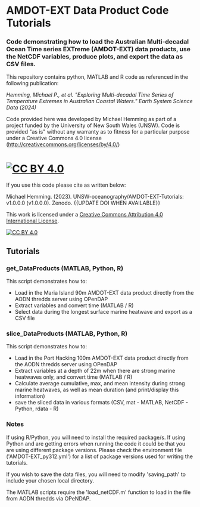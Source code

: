 # AMDOT-EXT Data Product Code Tutorials
### Code demonstrating how to load the Australian Multi-decadal Ocean Time series EXTreme (AMDOT-EXT) data products, use the NetCDF variables, produce plots, and export the data as CSV files.

This repository contains python, MATLAB and R code as referenced in the following publication: 

_Hemming, Michael P., et al. "Exploring Multi-decadal Time Series of Temperature Extremes in Australian Coastal Waters." Earth System Science Data (2024)_

Code provided here was developed by Michael Hemming as part of a project funded by the University of New South Wales (UNSW). Code is provided "as is" without any warranty as to fitness for a particular purpose under a Creative Commons 4.0 license (http://creativecommons.org/licenses/by/4.0/)

[![CC BY 4.0][cc-by-shield]][cc-by]
=======
If you use this code please cite as written below: 

Michael Hemming. (2023). UNSW-oceanography/AMDOT-EXT-Tutorials: v1.0.0.0 (v1.0.0.0). Zenodo. {{UPDATE DOI WHEN AVAILABLE}}

This work is licensed under a
[Creative Commons Attribution 4.0 International License][cc-by].

[![CC BY 4.0][cc-by-image]][cc-by]

[cc-by]: http://creativecommons.org/licenses/by/4.0/
[cc-by-image]: https://i.creativecommons.org/l/by/4.0/88x31.png
[cc-by-shield]: https://img.shields.io/badge/License-CC%20BY%204.0-lightgrey.svg

## Tutorials

### get_DataProducts (MATLAB, Python, R)

This script demonstrates how to:

* Load in the Maria Island 90m AMDOT-EXT data product directly from the AODN thredds server using OPenDAP
* Extract variables and convert time (MATLAB / R)
* Select data during the longest surface marine heatwave and export as a CSV file

### slice_DataProducts (MATLAB, Python, R)

This script demonstrates how to:

* Load in the Port Hacking 100m AMDOT-EXT data product directly from the AODN thredds server using OPenDAP
* Extract variables at a depth of 22m when there are strong marine heatwaves only, and convert time (MATLAB / R)
* Calculate average cumulative, max, and mean intensity during strong marine heatwaves, as well as mean duration (and print/display this information)
* save the sliced data in various formats (CSV, mat - MATLAB, NetCDF - Python, rdata - R)

### Notes
If using R/Python, you will need to install the required package/s. If using Python and are getting errors when running the code it could be that you are using different package versions. Please check the environment file ('AMDOT-EXT_py312.yml') for a list of package versions used for writing the tutorials. 

If you wish to save the data files, you will need to modify 'saving_path' to include your chosen local directory.

The MATLAB scripts require the 'load_netCDF.m' function to load in the file from AODN thredds via OPeNDAP.

<br><br>
